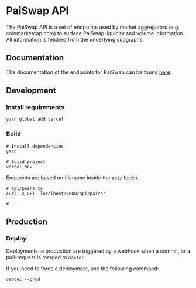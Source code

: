 # PaiSwap API

The PaiSwap API is a set of endpoints used by market aggregators (e.g. coinmarketcap.com) to surface PaiSwap liquidity
and volume information. All information is fetched from the underlying subgraphs.

## Documentation

The documentation of the endpoints for PaiSwap can be found [here](documentation.md).

## Development

### Install requirements

```shell
yarn global add vercel
```

### Build

```shell
# Install dependencies
yarn

# Build project
vercel dev
```

Endpoints are based on filename inside the `api/` folder.

```shell
# api/pairs.ts
curl -X GET 'localhost:3000/api/pairs'

# ...
```

## Production

### Deploy

Deployments to production are triggered by a webhook when a commit, or a pull-request is merged to `master`.

If you need to force a deployment, use the following command:

```shell
vercel --prod
```
